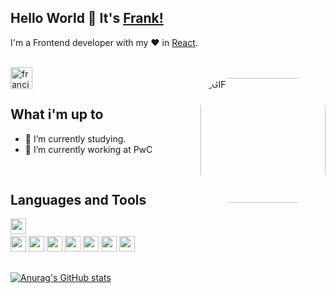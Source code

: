 ## Hello World 👋 It's [Frank!](https://Frank.dev.ar)
I'm a Frontend developer with my ♥ in [React](https://reactjs.org).

<br/>

<a href="https://www.linkedin.com/in/cerranofrancisco/">
<img align="left" alt="francisco Cerrano LinkedIN" width="35px" src="https://icongr.am/fontawesome/linkedin.svg?size=128&color=70c8ff" />
</a>

<br />

<img align="right" alt="GIF" src="https://user-images.githubusercontent.com/55867157/215115423-0c03d07a-5d81-478d-8efb-05924bcc674c.jpg" width="200px" style="border-radius:50px" />

<br />

## What i'm up to

- 🔭 I’m currently studying.
- 👯 I’m currently working at PwC

<br />

## Languages and Tools


<code><img height="25" src="https://img.shields.io/badge/JavaScript-F7DF1E?style=for-the-badge&logo=javascript&logoColor=black"/></code>
<code> <img height="25" src="https://img.shields.io/badge/TypeScript-00337C?style=for-the-badge&logo=typescript&logoColor=white"/></code>
<code><img height="25" src="https://img.shields.io/badge/React-20232A?style=for-the-badge&logo=react&logoColor=61DAFB"/></code>
<code><img height="25" src="https://img.shields.io/badge/React_Native-20232A?style=for-the-badge&logo=react&logoColor=61DAFB"/></code>
<code><img height="25" src="https://img.shields.io/badge/Next-black?style=for-the-badge&logo=next.js&logoColor=white"/></code>
<code><img height="25" src="https://img.shields.io/badge/git-%23F05033.svg?style=for-the-badge&logo=git&logoColor=white"/></code>
<code><img height="25" src="https://img.shields.io/badge/.NET-5C2D91?style=for-the-badge&logo=.net&logoColor=white"/></code>
<code><img height="25" src="https://img.shields.io/badge/python-3670A0?style=for-the-badge&logo=python&logoColor=ffdd54"/></code>

<i class="fab fa-github"></i>
---
[![Anurag's GitHub stats](https://github-readme-stats.vercel.app/api?username=thedraxx)](https://github.com/thedraxx/github-readme-stats)
